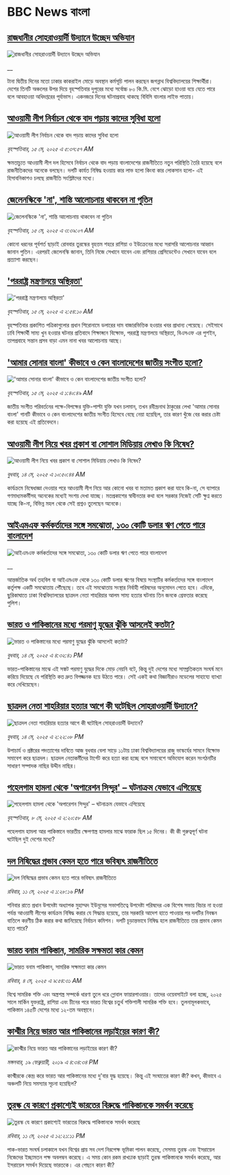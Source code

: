 # BBC News বাংলা## [রাজধানীর সোহরাওয়ার্দী উদ্যানে উচ্ছেদ অভিযান](https://www.bbc.co.uk/bengali/live/cj428v0nwe8t?at_campaign=githubrss)![রাজধানীর সোহরাওয়ার্দী উদ্যানে উচ্ছেদ অভিযান](https://ichef.bbci.co.uk/ace/standard/240/cpsprodpb/a5e7/live/116eec40-3167-11f0-96c3-cf669419a2b0.jpg)__টানা দ্বিতীয় দিনের মতো ঢাকার কাকরাইল মোড়ে অবস্থান কর্মসূচি পালন করছেন জগন্নাথ বিশ্ববিদ্যালয়ের শিক্ষার্থীরা। দেশের তিনটি অঞ্চলের উপর দিয়ে বৃহস্পতিবার দুপুরের মধ্যে সর্বোচ্চ ৮০ কি.মি. বেগে ঝোড়ো হাওয়া বয়ে যেতে পারে বলে আবহাওয়া অধিদপ্তরের পূর্বাভাস। একনজরে দিনের ঘটনাপ্রবাহ থাকছে বিবিসি বাংলার লাইভ পাতায়।## [আওয়ামী লীগ নির্বাচন থেকে বাদ পড়ায় কাদের সুবিধা হলো](https://www.bbc.com/bengali/articles/cdxk9181n5go?at_campaign=githubrss)![আওয়ামী লীগ নির্বাচন থেকে বাদ পড়ায় কাদের সুবিধা হলো](https://ichef.bbci.co.uk/ace/standard/240/cpsprodpb/3f78/live/0eccb5a0-3110-11f0-8947-7d6241f9fce9.jpg)_বৃহস্পতিবার, ১৫ মে, ২০২৫ এ ৫:৩৭:৫৭ AM_ক্ষমতাচ্যুত আওয়ামী লীগ দল হিসেবে নির্বাচন থেকে বাদ পড়ায় বাংলাদেশের রাজনীতিতে নতুন পরিস্থিতি তৈরি হয়েছে বলে রাজনীতিকদের অনেকে বলছেন। দলটি কার্যত নিষিদ্ধ হওয়ায় কার লাভ হলো কিংবা কার লোকসান হলো- এই হিসাবনিকাশও চলছে রাজনীতি সংশ্লিষ্টদের মধ্যে।## [জেলেনস্কিকে 'না', শান্তি আলোচনায় থাকবেন না পুতিন](https://www.bbc.com/bengali/articles/ce805dkrpejo?at_campaign=githubrss)![জেলেনস্কিকে 'না', শান্তি আলোচনায় থাকবেন না পুতিন](https://ichef.bbci.co.uk/ace/standard/240/cpsprodpb/431c/live/521afd10-313a-11f0-8947-7d6241f9fce9.jpg)_বৃহস্পতিবার, ১৫ মে, ২০২৫ এ ৩:৩৯:০৭ AM_কোনো ধরনের পূর্বশর্ত ছাড়াই রোববার তুরস্কের বৃহত্তম শহরে রাশিয়া ও ইউক্রেনের মধ্যে সরাসরি আলোচনার আহ্বান জানান পুতিন। এরপরই জেলেনস্কি জানান, তিনি নিজে সেখানে যাবেন এবং রাশিয়ার প্রেসিডেন্টেও সেখানে যাবেন বলে প্রত্যাশা করছেন।## ['পররাষ্ট্র মন্ত্রণালয়ে অস্থিরতা'](https://www.bbc.com/bengali/articles/c80k5e394m7o?at_campaign=githubrss)!['পররাষ্ট্র মন্ত্রণালয়ে অস্থিরতা'](https://ichef.bbci.co.uk/ace/standard/240/cpsprodpb/400d/live/ed8668a0-3132-11f0-a97a-2b851147f578.jpg)_বৃহস্পতিবার, ১৫ মে, ২০২৫ এ ২:৫৪:১০ AM_বৃহস্পতিবার প্রকাশিত পত্রিকাগুলোর প্রধান শিরোনামে ডলারের দাম বাজারভিত্তিক হওয়ার খবর প্রাধান্য পেয়েছে। সেইসাথে ঢাবি শিক্ষার্থী সাম্য খুন হওয়ার ঘটনার প্রতিবাদে শিক্ষাঙ্গনে বিক্ষোভ, পররাষ্ট্র মন্ত্রণালয়ে অস্থিরতা, বিএসএফ এর পুশইন, তাপপ্রবাহে সন্তান প্রসব বাড়া  এমন নানা খবর আলোচনায় আছে।## ['আমার সোনার বাংলা' কীভাবে ও কেন বাংলাদেশের জাতীয় সংগীত হলো?](https://www.bbc.com/bengali/articles/c4grpv04p90o?at_campaign=githubrss)!['আমার সোনার বাংলা' কীভাবে ও কেন বাংলাদেশের জাতীয় সংগীত হলো?](https://ichef.bbci.co.uk/ace/standard/240/cpsprodpb/3fb5/live/01bf1740-30c0-11f0-9228-d36f84fd1370.jpg)_বৃহস্পতিবার, ১৫ মে, ২০২৫ এ ১:৪০:৪৯ AM_জাতীয় সংগীত পরিবর্তনের পক্ষে-বিপক্ষের যুক্তি-পাল্টা যুক্তি যখন চলমান, তখন রবীন্দ্রনাথ ঠাকুরের লেখা 'আমার সোনার বাংলা' গানটি কীভাবে ও কেন বাংলাদেশের জাতীয় সংগীত হিসেবে বেছে নেয়া হয়েছিল, তার কারণ খুঁজে বের করার চেষ্টা করা হয়েছে এই প্রতিবেদনে।## [আওয়ামী লীগ নিয়ে খবর প্রকাশ বা সোশাল মিডিয়ায় লেখাও কি নিষেধ?](https://www.bbc.com/bengali/articles/cyvm3epr2zmo?at_campaign=githubrss)![আওয়ামী লীগ নিয়ে খবর প্রকাশ বা সোশাল মিডিয়ায় লেখাও কি নিষেধ?](https://ichef.bbci.co.uk/ace/standard/240/cpsprodpb/0fd1/live/08bb6270-3015-11f0-8947-7d6241f9fce9.jpg)_বুধবার, ১৪ মে, ২০২৫ এ ১০:৫০:৪৪ AM_কার্যক্রমে নিষেধাজ্ঞা দেওয়ার পরে আওয়ামী লীগ নিয়ে আর কোনো খবর বা মতামত প্রকাশ করা যাবে কি-না, সে ব্যাপারে গণমাধ্যমকর্মীসহ অনেকের মধ্যেই সংশয় দেখা যাচ্ছে। মতপ্রকাশের স্বাধীনতার কথা বলে সরকার নিজেই সেটি ক্ষুণ্ন করতে যাচ্ছে কি-না, বিভিন্ন মহল থেকে সেই প্রশ্নও তুলেছেন অনেকে।## [আইএমএফ কর্মকর্তাদের সঙ্গে সমঝোতা, ১৩০ কোটি ডলার ঋণ পেতে পারে বাংলাদেশ](https://www.bbc.co.uk/bengali/live/cqxe8qyd8zdt?at_campaign=githubrss)![আইএমএফ কর্মকর্তাদের সঙ্গে সমঝোতা, ১৩০ কোটি ডলার ঋণ পেতে পারে বাংলাদেশ](https://ichef.bbci.co.uk/ace/standard/240/cpsprodpb/9835/live/b60f2d10-30e4-11f0-96c3-cf669419a2b0.jpg)__আন্তর্জাতিক অর্থ তহবিল বা আইএমএফ থেকে ১৩০ কোটি ডলার ঋণের বিষয়ে সংস্থাটির কর্মকর্তাদের সঙ্গে বাংলাদেশ কর্তৃপক্ষ একটি সমঝোতায় পৌঁছেছে। তবে এই সমঝোতায় সংস্থার নির্বাহী পরিষদের অনুমোদন পেতে হবে। এদিকে, ছুরিকাঘাতে ঢাকা বিশ্ববিদ্যালয়ের ছাত্রদল নেতা শাহরিয়ার আলম সাম্য হত্যার ঘটনায় তিন জনকে গ্রেফতার করেছে পুলিশ।## [ভারত ও পাকিস্তানের মধ্যে পরমাণু যুদ্ধের ঝুঁকি আসলেই কতটা?](https://www.bbc.com/bengali/articles/c2lkdrk84n1o?at_campaign=githubrss)![ভারত ও পাকিস্তানের মধ্যে পরমাণু যুদ্ধের ঝুঁকি আসলেই কতটা?](https://ichef.bbci.co.uk/ace/standard/240/cpsprodpb/a572/live/1928c140-309f-11f0-8947-7d6241f9fce9.jpg)_বুধবার, ১৪ মে, ২০২৫ এ ৪:৩২:৪১ PM_ভারত-পাকিস্তানের মাঝে এই সঙ্কট পরমাণু যুদ্ধের দিকে মোড় নেয়নি বটে, কিন্তু দুই দেশের মধ্যে সাম্প্রতিকতম সংঘর্ষ মনে করিয়ে দিয়েছে যে পরিস্থিতি কত দ্রুত বিপজ্জনক হয়ে উঠতে পারে।
সেই একই কথা বিজ্ঞানীরাও মডেলের সাহায্যে ব্যাখ্যা করে দেখিয়েছেন।## [ছাত্রদল নেতা শাহরিয়ার হত্যার আগে কী ঘটেছিল সোহরাওয়ার্দী উদ্যানে?](https://www.bbc.com/bengali/articles/c7v7e92090lo?at_campaign=githubrss)![ছাত্রদল নেতা শাহরিয়ার হত্যার আগে কী ঘটেছিল সোহরাওয়ার্দী উদ্যানে?](https://ichef.bbci.co.uk/ace/standard/240/cpsprodpb/b891/live/72092d60-30c5-11f0-96c3-cf669419a2b0.jpg)_বুধবার, ১৪ মে, ২০২৫ এ ২:২২:০৮ PM_উপাচার্য ও প্রক্টরের পদত্যাগের দাবিতে আজ বুধবার বেলা সাড়ে ১১টায় ঢাকা বিশ্ববিদ্যালয়ের রাজু ভাস্কর্যের সামনে বিক্ষোভ সমাবেশ করে ছাত্রদল। ছাত্রদল নেতাকর্মীদের টার্গেট করে হত্যা করা হচ্ছে বলে সমাবেশে অভিযোগ করেন সংগঠনটির সাধারণ সম্পাদক নাছির উদ্দীন নাছির।## [পহেলগাম হামলা থেকে 'অপারেশন সিন্দুর' – ঘটনাক্রম যেভাবে এগিয়েছে](https://www.bbc.com/bengali/articles/c62x2047z1go?at_campaign=githubrss)![পহেলগাম হামলা থেকে 'অপারেশন সিন্দুর' – ঘটনাক্রম যেভাবে এগিয়েছে](https://ichef.bbci.co.uk/ace/standard/240/cpsprodpb/32e4/live/40dcf420-2b47-11f0-b26b-ab62c890638b.jpg)_বৃহস্পতিবার, ৮ মে, ২০২৫ এ ২:২০:৫৮ AM_পহেলগাম হামলা আর পাকিস্তানে ভারতীয় ক্ষেপণাস্ত্র হামলার মাঝে ফারাক ছিল ১৫ দিনের। কী কী গুরুত্বপূর্ণ ঘটনা ঘটেছিল দুই দেশের মধ্যে?## [দল নিষিদ্ধের প্রভাব কেমন হতে পারে ভবিষ্যৎ রাজনীতিতে](https://www.bbc.com/bengali/articles/c8jg74m1ljeo?at_campaign=githubrss)![দল নিষিদ্ধের প্রভাব কেমন হতে পারে ভবিষ্যৎ রাজনীতিতে](https://ichef.bbci.co.uk/ace/standard/240/cpsprodpb/6b01/live/2f3fe910-2e59-11f0-b26b-ab62c890638b.jpg)_রবিবার, ১১ মে, ২০২৫ এ ১:২৮:১৬ PM_শনিবার রাতে প্রধান উপদেষ্টা অধ্যাপক মুহাম্মদ ইউনূসের সভাপতিত্বে উপদেষ্টা পরিষদের এক বিশেষ সভায় বিচার না হওয়া পর্যন্ত আওয়ামী লীগের কার্যক্রম নিষিদ্ধ করার যে সিদ্ধান্ত হয়েছে, তার সরকারি আদেশ হাতে পাওয়ার পর দলটির নিবন্ধন বাতিলে করণীয় ঠিক করার কথা জানিয়েছে নির্বাচন কমিশন। দলটি চূড়ান্তভাবে নিষিদ্ধ হলে রাজনীতিতে তার প্রভাব কেমন হতে পারে?## [ভারত বনাম পাকিস্তান, সামরিক সক্ষমতা কার কেমন ](https://www.bbc.com/bengali/articles/c62gm3y9dl1o?at_campaign=githubrss)![ভারত বনাম পাকিস্তান, সামরিক সক্ষমতা কার কেমন ](https://ichef.bbci.co.uk/ace/standard/240/cpsprodpb/b45e/live/e470bad0-268e-11f0-b26b-ab62c890638b.jpg)_রবিবার, ৪ মে, ২০২৫ এ ৯:৫৪:৩১ AM_বিশ্বে সামরিক শক্তি এবং অস্ত্রশস্ত্র সম্পর্কে ধারণা তুলে ধরে গ্লোবাল ফায়ারপাওয়ার। তাদের ওয়েবসাইটে বলা হচ্ছে, ২০২৫ সালে মার্কিন যুক্তরাষ্ট্র, রাশিয়া এবং চীনের পরে ভারত বিশ্বের চতুর্থ শক্তিশালী সামরিক শক্তি হবে। তুলনামূলকভাবে, পাকিস্তান ১৪৫টি দেশের মধ্যে ১২-তম অবস্থানে।## [কাশ্মীর নিয়ে ভারত আর পাকিস্তানের লড়াইয়ের কারণ কী?](https://www.bbc.com/bengali/news-47292738?at_campaign=githubrss)![কাশ্মীর নিয়ে ভারত আর পাকিস্তানের লড়াইয়ের কারণ কী?](https://ichef.bbci.co.uk/ace/standard/240/cpsprodpb/E2EA/production/_105709085__105648048_hi052329226.jpg)_মঙ্গলবার, ১৯ ফেব্রুয়ারী, ২০১৯ এ ৪:৩৪:৩৪ PM_কাশ্মীরকে কেন্দ্র করে ভারত আর পাকিস্তানের মধ্যে দু'বার যুদ্ধ হয়েছে। কিন্তু এই সংঘাতের কারণ কী? কখন, কীভাবে এ অঞ্চলটি নিয়ে সমস্যার সূচনা হয়েছিল?## [তুরস্ক যে কারণে প্রকাশ্যেই ভারতের বিরুদ্ধে পাকিস্তানকে সমর্থন করেছে](https://www.bbc.com/bengali/articles/cr584g05n0zo?at_campaign=githubrss)![তুরস্ক যে কারণে প্রকাশ্যেই ভারতের বিরুদ্ধে পাকিস্তানকে সমর্থন করেছে](https://ichef.bbci.co.uk/ace/standard/240/cpsprodpb/c1ab/live/967db670-2e5e-11f0-a3dc-77d2fca8f7a5.jpg)_রবিবার, ১১ মে, ২০২৫ এ ১২:২১:১১ PM_পাক-ভারত সংঘর্ষ চলাকালে যখন বিশ্বের প্রায় সব দেশ নিরপেক্ষ ভূমিকা পালন করেছে, সেসময় তুরস্ক এবং ইসরায়েল নিজেদের ইচ্ছামতন পক্ষ অবলম্বন করেছে। এ সময় কোন রকম রাখঢাক ছাড়াই তুরস্ক পাকিস্তানকে সমর্থন করেছে, আর ইসরায়েল সমর্থন দিয়েছে ভারতকে। এর পেছনে কারণ কী?